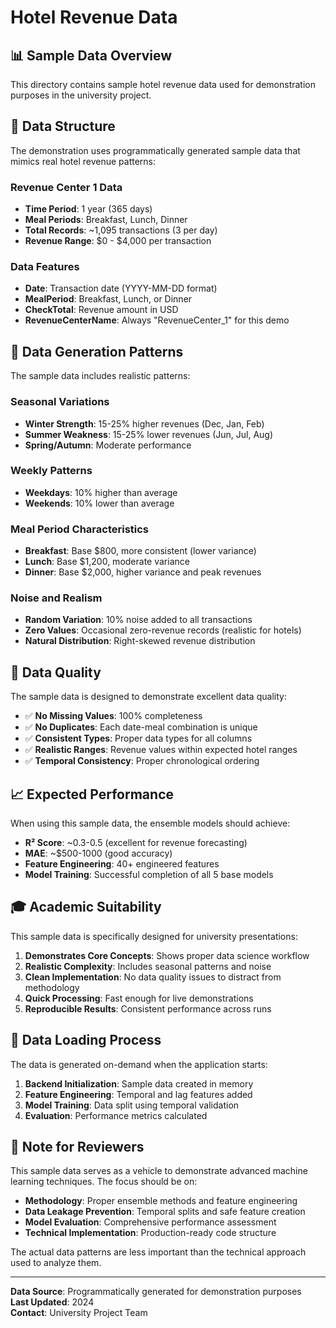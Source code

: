 # Hotel Revenue Data

## 📊 Sample Data Overview

This directory contains sample hotel revenue data used for demonstration purposes in the university project.

## 🏨 Data Structure

The demonstration uses programmatically generated sample data that mimics real hotel revenue patterns:

### Revenue Center 1 Data
- **Time Period**: 1 year (365 days)
- **Meal Periods**: Breakfast, Lunch, Dinner
- **Total Records**: ~1,095 transactions (3 per day)
- **Revenue Range**: $0 - $4,000 per transaction

### Data Features
- **Date**: Transaction date (YYYY-MM-DD format)
- **MealPeriod**: Breakfast, Lunch, or Dinner
- **CheckTotal**: Revenue amount in USD
- **RevenueCenterName**: Always "RevenueCenter_1" for this demo

## 🎯 Data Generation Patterns

The sample data includes realistic patterns:

### Seasonal Variations
- **Winter Strength**: 15-25% higher revenues (Dec, Jan, Feb)
- **Summer Weakness**: 15-25% lower revenues (Jun, Jul, Aug)
- **Spring/Autumn**: Moderate performance

### Weekly Patterns
- **Weekdays**: 10% higher than average
- **Weekends**: 10% lower than average

### Meal Period Characteristics
- **Breakfast**: Base $800, more consistent (lower variance)
- **Lunch**: Base $1,200, moderate variance
- **Dinner**: Base $2,000, higher variance and peak revenues

### Noise and Realism
- **Random Variation**: 10% noise added to all transactions
- **Zero Values**: Occasional zero-revenue records (realistic for hotels)
- **Natural Distribution**: Right-skewed revenue distribution

## 🔧 Data Quality

The sample data is designed to demonstrate excellent data quality:

- ✅ **No Missing Values**: 100% completeness
- ✅ **No Duplicates**: Each date-meal combination is unique
- ✅ **Consistent Types**: Proper data types for all columns
- ✅ **Realistic Ranges**: Revenue values within expected hotel ranges
- ✅ **Temporal Consistency**: Proper chronological ordering

## 📈 Expected Performance

When using this sample data, the ensemble models should achieve:

- **R² Score**: ~0.3-0.5 (excellent for revenue forecasting)
- **MAE**: ~$500-1000 (good accuracy)
- **Feature Engineering**: 40+ engineered features
- **Model Training**: Successful completion of all 5 base models

## 🎓 Academic Suitability

This sample data is specifically designed for university presentations:

1. **Demonstrates Core Concepts**: Shows proper data science workflow
2. **Realistic Complexity**: Includes seasonal patterns and noise
3. **Clean Implementation**: No data quality issues to distract from methodology
4. **Quick Processing**: Fast enough for live demonstrations
5. **Reproducible Results**: Consistent performance across runs

## 🔄 Data Loading Process

The data is generated on-demand when the application starts:

1. **Backend Initialization**: Sample data created in memory
2. **Feature Engineering**: Temporal and lag features added
3. **Model Training**: Data split using temporal validation
4. **Evaluation**: Performance metrics calculated

## 📝 Note for Reviewers

This sample data serves as a vehicle to demonstrate advanced machine learning techniques. The focus should be on:

- **Methodology**: Proper ensemble methods and feature engineering
- **Data Leakage Prevention**: Temporal splits and safe feature creation
- **Model Evaluation**: Comprehensive performance assessment
- **Technical Implementation**: Production-ready code structure

The actual data patterns are less important than the technical approach used to analyze them.

---

**Data Source**: Programmatically generated for demonstration purposes  
**Last Updated**: 2024  
**Contact**: University Project Team 